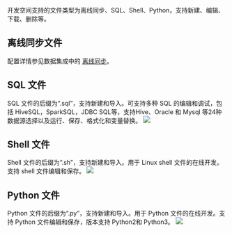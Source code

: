 开发空间支持的文件类型为离线同步、SQL、Shell、Python，支持新建、编辑、下载、删除等。
## 离线同步文件
配置详情参见数据集成中的 [离线同步](https://cloud.tencent.com/document/product/1267/72357)。

## SQL 文件
SQL 文件的后缀为“.sql”，支持新建和导入。可支持多种 SQL 的编辑和调试，包括 HiveSQL，SparkSQL，JDBC SQL等，支持Hive、Oracle 和 Mysql 等24种数据源选择以及运行、保存、格式化和变量替换。
![](https://qcloudimg.tencent-cloud.cn/raw/2d81f57b0cd2d1255e06bef6c6dd8e6a.png)

## Shell 文件
Shell 文件的后缀为“.sh”，支持新建和导入。用于 Linux shell 文件的在线开发。支持 shell 文件编辑和保存。
![](https://qcloudimg.tencent-cloud.cn/raw/a80b0a3477f97734077ed9bb587837c3.png)

## Python 文件
Python 文件的后缀为“.py”，支持新建和导入。用于 Python 文件的在线开发。支持 Python 文件编辑和保存，版本支持 Python2和 Python3。
![](https://qcloudimg.tencent-cloud.cn/raw/32ecb68a959e7ec6414c71793a9e9feb.png)

